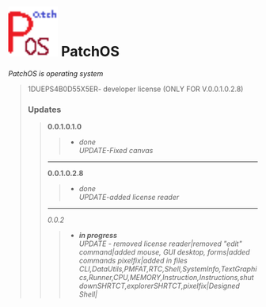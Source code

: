 # <img src="logo.png" style="width:100px"> **PatchOS** 
 *PatchOS is operating system*
 
>1DUEPS4B0D55X5ER- developer license (ONLY FOR V.0.0.1.0.2.8)  
>  
>### Updates
>>**0.0.1.0.1.0**
>>> + *done*  
>>>*UPDATE-Fixed canvas*
>>-----
>>**0.0.1.0.2.8**
>>> + *done*  
>>>*UPDATE-added license reader*
>>-----
>>*0.0.2*
>>> + ***in progress***  
>>>*UPDATE - removed license reader|removed "edit" command|added mouse, GUI desktop, forms|added commands pixelfix|added in files CLI,DataUtils,PMFAT,RTC,Shell,SystemInfo,TextGraphics,Runner,CPU,MEMORY,Instruction,Instructions,shutdownSHRTCT,explorerSHRTCT,pixelfix|Designed Shell|*
